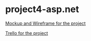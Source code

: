 # project4-asp.net

[Mockup and Wireframe for the project](https://miro.com/app/board/uXjVP9tUnbA=/)

[Trello for the project](https://trello.com/b/0124zbo8/project-4-group-1)
